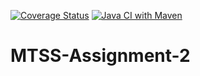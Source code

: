 [![Coverage Status](https://coveralls.io/repos/github/sebamarana/MTSS-Assignment-2/badge.svg?branch=master)](https://coveralls.io/github/sebamarana/MTSS-Assignment-2?branch=master)
[![Java CI with Maven](https://github.com/sebamarana/MTSS-Assignment-2/actions/workflows/build.yml/badge.svg?branch=main)](https://github.com/sebamarana/MTSS-Assignment-2/actions/workflows/build.yml)

# MTSS-Assignment-2
